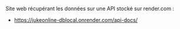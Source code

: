 Site web récupérant les données sur une API stocké sur render.com : 
- https://jukeonline-dblocal.onrender.com/api-docs/

